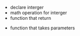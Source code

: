 - declare interger
- math operation for interger
- function that return
+ function that takes parameters